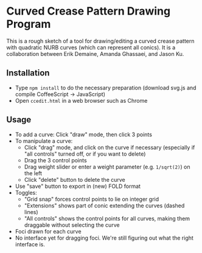# Curved Crease Pattern Drawing Program

This is a rough sketch of a tool for drawing/editing a curved crease pattern with quadratic NURB curves
(which can represent all conics).
It is a collaboration between Erik Demaine, Amanda Ghassaei, and Jason Ku.

## Installation
* Type `npm install` to do the necessary preparation (download svg.js and compile CoffeeScript &rarr; JavaScript)
* Open `ccedit.html` in a web browser such as Chrome

## Usage
* To add a curve: Click "draw" mode, then click 3 points
* To manipulate a curve:
  * Click "drag" mode, and click on the curve if necessary (especially if "all controls" turned off, or if you want to delete)
  * Drag the 3 control points
  * Drag weight slider or enter a weight parameter (e.g. `1/sqrt(2)`) on the left
  * Click "delete" button to delete the curve
* Use "save" button to export in (new) FOLD format
* Toggles:
  * "Grid snap" forces control points to lie on integer grid
  * "Extensions" shows part of conic extending the curves (dashed lines)
  * "All controls" shows the control points for all curves, making them draggable without selecting the curve
* Foci drawn for each curve
* No interface yet for dragging foci.  We're still figuring out what the right interface is.
